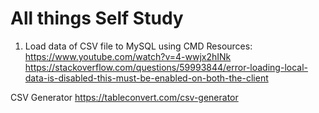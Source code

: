 <h1>All things Self Study</h1>

1. Load data of CSV file to MySQL using CMD
Resources:
https://www.youtube.com/watch?v=4-wwjx2hINk
https://stackoverflow.com/questions/59993844/error-loading-local-data-is-disabled-this-must-be-enabled-on-both-the-client

CSV Generator
https://tableconvert.com/csv-generator
